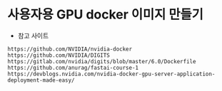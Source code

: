 
# 사용자용 GPU docker 이미지 만들기

- 참고 사이트 
```
https://github.com/NVIDIA/nvidia-docker
https://github.com/NVIDIA/DIGITS
https://gitlab.com/nvidia/digits/blob/master/6.0/Dockerfile
https://github.com/anurag/fastai-course-1
https://devblogs.nvidia.com/nvidia-docker-gpu-server-application-deployment-made-easy/
```

